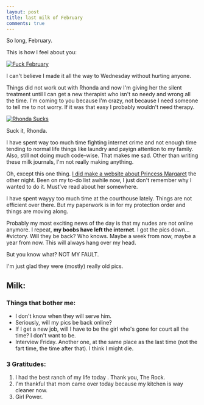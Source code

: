 ```yaml
---
layout: post
title: last milk of February
comments: true
---
```


So long, February. 

This is how I feel about you: 

[![Fuck February](https://github.com/kdawgy/kdawgy.github.io/blob/master/_posts/assets/asset.jpg?raw=true)](https://twitter.com/raebress/status/969055235980210176)


I can't believe I made it all the way to Wednesday without hurting anyone. 

Things did not work out with Rhonda and now I'm giving her the silent treatment until I can get a new therapist who isn't so needy and wrong all the time. I'm coming to you because I'm crazy, not because I need someone to tell me to not worry. If it was that easy I probably wouldn't need therapy. 

[![Rhonda Sucks](https://github.com/kdawgy/kdawgy.github.io/blob/master/_posts/assets/asset-2.jpg?raw=true)](https://twitter.com/raebress/status/968717905583071232)


Suck it, Rhonda. 

I have spent way too much time fighting internet crime and not enough time tending to normal life things like laundry and payign attention to my family. Also, still not doing much code-wise. That makes me sad. Other than writing these milk journals, I'm not really making anything. 

Oh, except this one thing. [I did make a website about Princess Margaret](https://kdawgy.github.io/pages/Margaret/) the other night. Been on my to-do list awhile now, I just don't remember why I wanted to do it. Must've read about her somewhere.  

I have spent wayyy too much time at the courthouse lately. Things are not efficient over there. But my paperwork is in for my protection order and things are moving along. 

Probably my most exciting news of the day is that my nudes are not online anymore. I repeat, **my boobs have left the internet**. I got the pics down... #victory. Will they be back? Who knows. Maybe a week from now, maybe a year from now. This will always hang over my head. 

But you know what? NOT MY FAULT. 

I'm just glad they were (mostly) really old pics. 

## Milk: 

### Things that bother me: 
- I don't know when they will serve him. 
- Seriously, will my pics be back online?
- If I get a new job, will I have to be the girl who's gone for court all the time? I don't want to be.  
- Interview Friday. Another one, at the same place as the last time (not the fart time, the time after that). I think I might die. 

### 3 Gratitudes: 
1. I had the best ranch of my life today . Thank you, The Rock. 
2. I'm thankful that mom came over today because my kitchen is way cleaner now. 
3. Girl Power.

